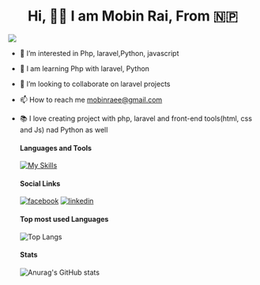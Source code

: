 <h1 align="center"> Hi, 🙋‍♂️ I am Mobin Rai, From 🇳🇵</h1>

![](https://komarev.com/ghpvc/?username=mobinrai&color=brightgreen&style=flat-square&label=PROFILE+VIEWS)

- 👀 I’m interested in Php, laravel,Python, javascript
- 📖 I am learning Php with laravel, Python
- 💞️ I’m looking to collaborate on laravel projects
- 📫 How to reach me mobinraee@gmail.com
- 📚 I love creating project with php, laravel and front-end tools(html, css and Js) nad Python as well

  #### Languages and Tools
  [![My Skills](https://skills.thijs.gg/icons?i=php,laravel,python,js,css,html,jquery,mysql,nodejs&theme=light)](https://skills.thijs.gg)
  
  #### Social Links
  [![facebook](https://github.com/shikhar1020jais1/Git-Social/blob/master/Icons/Facebook.png (Facebook))][1]
  [![linkedin](https://github.com/shikhar1020jais1/Git-Social/blob/master/Icons/LinkedIn.png (LinkedIn))][2]
 
  [1]: https://www.facebook.com/milan.rai.35
  [2]: https://www.linkedin.com/in/mobin-rai-195047b7/

  #### Top most used Languages
  ![Top Langs](https://github-readme-stats.vercel.app/api/top-langs/?username=mobinrai&langs_count=5&theme=gruvbox_light)

  #### Stats
  ![Anurag's GitHub stats](https://github-readme-stats.vercel.app/api?username=mobinrai&theme=codeSTACKr&show_icons=true)
<!---
mobinrai/mobinrai is a ✨ special ✨ repository because its `README.md` (this file) appears on your GitHub profile.
You can click the Preview link to take a look at your changes.
--->
